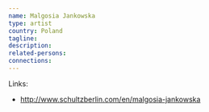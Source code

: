 ```yaml
---
name: Malgosia Jankowska
type: artist
country: Poland
tagline:
description:
related-persons:
connections:
---
```

Links:
* <http://www.schultzberlin.com/en/malgosia-jankowska>
